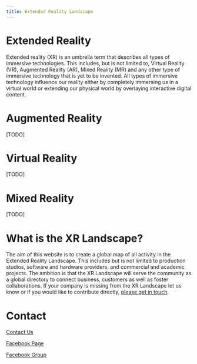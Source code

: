 ```yaml
---
title: Extended Reality Landscape
---
```


# Extended Reality
Extended reality (XR) is an umbrella term that describes all types of immersive technologies. This includes, but is not limited to, Virtual Reality (VR), Augmented Reality (AR), Mixed Reality (MR) and any other type of immersive technology that is yet to be invented. All types of immersive technology influence our reality either by completely immersing us in a virtual world or extending our physical world by overlaying interactive digital content.

# Augmented Reality
[TODO]

# Virtual Reality
[TODO]

# Mixed Reality
[TODO]

# What is the XR Landscape?
The aim of this website is to create a global map of all activity in the Extended Reality Landscape. This includes but is not limited to production studios, software and hardware providers, and commercial and academic projects. The ambition is that the XR Landscape will serve the community as a global directory to connect business, customers as well as foster collaborations. If your company is missing from the XR Landscape let us know or if you would like to contribute directly, [please get in touch](mailto:hello@extendedrealitylandscape.com).

# Contact

[Contact Us](mailto:hello@extendedrealitylandscape.com)

[Facebook Page](https://www.facebook.com/xrlandscape)

[Facebook Group](https://www.facebook.com/groups/xrlandscape)

